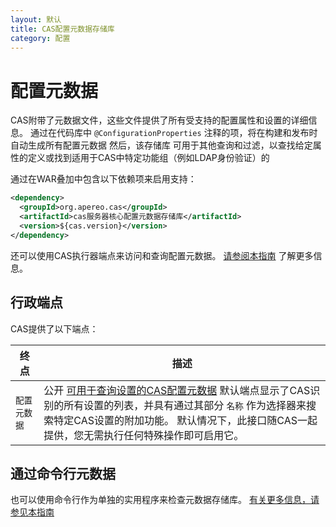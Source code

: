 ```yaml
---
layout: 默认
title: CAS配置元数据存储库
category: 配置
---
```


# 配置元数据

CAS附带了元数据文件，这些文件提供了所有受支持的配置属性和设置的详细信息。 通过在代码库中 `@ConfigurationProperties` 注释的项，将在构建和发布时自动生成所有配置元数据 然后，该存储库 可用于其他查询和过滤，以查找给定属性的定义或找到适用于CAS中特定功能组（例如LDAP身份验证）的

通过在WAR叠加中包含以下依赖项来启用支持：

```xml
<dependency>
  <groupId>org.apereo.cas</groupId>
  <artifactId>cas服务器核心配置元数据存储库</artifactId>
  <version>${cas.version}</version>
</dependency>
```

还可以使用CAS执行器端点来访问和查询配置元数据。 [请参阅本指南](../monitoring/Monitoring-Statistics.html) 了解更多信息。

## 行政端点

CAS提供了以下端点：

| 终点      | 描述                                                                                                                                                         |
| ------- | ---------------------------------------------------------------------------------------------------------------------------------------------------------- |
| `配置元数据` | 公开 [可用于查询设置的CAS配置元数据](Configuration-Metadata-Repository.html) 默认端点显示了CAS识别的所有设置的列表，并具有通过其部分 `名称` 作为选择器来搜索特定CAS设置的附加功能。 默认情况下，此接口随CAS一起提供，您无需执行任何特殊操作即可启用它。 |

## 通过命令行元数据

也可以使用命令行作为单独的实用程序来检查元数据存储库。 [有关更多信息，请参见本指南](../installation/Configuring-Commandline-Shell.html)
